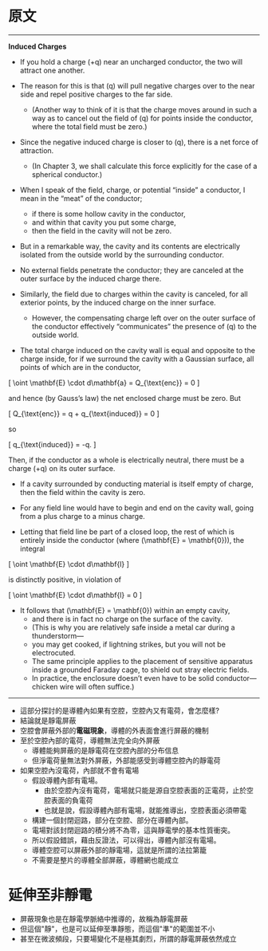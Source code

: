 # 原文

---

**Induced Charges**

- If you hold a charge \(+q\) near an uncharged conductor, the two will attract one another. 

- The reason for this is that \(q\) will pull negative charges over to the near side and repel positive charges to the far side. 
  - (Another way to think of it is that the charge moves around in such a way as to cancel out the field of \(q\) for points inside the conductor, where the total field must be zero.) 

- Since the negative induced charge is closer to \(q\), there is a net force of attraction. 
  - (In Chapter 3, we shall calculate this force explicitly for the case of a spherical conductor.)  

- When I speak of the field, charge, or potential “inside” a conductor, I mean in the “meat” of the conductor; 
  - if there is some hollow cavity in the conductor, 
  - and within that cavity you put some charge, 
  - then the field in the cavity will not be zero. 

- But in a remarkable way, the cavity and its contents are electrically isolated from the outside world by the surrounding conductor. 

- No external fields penetrate the conductor; they are canceled at the outer surface by the induced charge there. 

- Similarly, the field due to charges within the cavity is canceled, for all exterior points, by the induced charge on the inner surface. 
  - However, the compensating charge left over on the outer surface of the conductor effectively “communicates” the presence of \(q\) to the outside world.

- The total charge induced on the cavity wall is equal and opposite to the charge inside, for if we surround the cavity with a Gaussian surface, all points of which are in the conductor,  

\[
\oint \mathbf{E} \cdot d\mathbf{a} = Q_{\text{enc}} = 0
\]

and hence (by Gauss’s law) the net enclosed charge must be zero. But  

\[
Q_{\text{enc}} = q + q_{\text{induced}} = 0
\]

so  

\[
q_{\text{induced}} = -q.
\]

Then, if the conductor as a whole is electrically neutral, there must be a charge \(+q\) on its outer surface.  

- If a cavity surrounded by conducting material is itself empty of charge, then the field within the cavity is zero. 

- For any field line would have to begin and end on the cavity wall, going from a plus charge to a minus charge. 

- Letting that field line be part of a closed loop, the rest of which is entirely inside the conductor (where \(\mathbf{E} = \mathbf{0}\)), the integral  

\[
\oint \mathbf{E} \cdot d\mathbf{l}
\]  

is distinctly positive, in violation of 

\[
\oint \mathbf{E} \cdot d\mathbf{l} = 0
\]

- It follows that \(\mathbf{E} = \mathbf{0}\) within an empty cavity, 
  - and there is in fact no charge on the surface of the cavity. 
  - (This is why you are relatively safe inside a metal car during a thunderstorm—
  - you may get cooked, if lightning strikes, but you will not be electrocuted. 
  - The same principle applies to the placement of sensitive apparatus inside a grounded Faraday cage, to shield out stray electric fields. 
  - In practice, the enclosure doesn’t even have to be solid conductor—chicken wire will often suffice.)


---

- 這部分探討的是導體內如果有空腔，空腔內又有電荷，會怎麼樣?
- 結論就是靜電屏蔽
- 空腔會屏蔽外部的**電磁現象**，導體的外表面會進行屏蔽的機制
- 至於空腔內部的電荷，導體無法完全向外屏蔽
  - 導體能夠屏蔽的是靜電荷在空腔內部的分布信息
  - 但淨電荷量無法對外屏蔽，外部能感受到導體空腔內的靜電荷
- 如果空腔內沒電荷，內部就不會有電場
  - 假設導體內部有電場。
    - 由於空腔內沒有電荷，電場就只能是源自空腔表面的正電荷，止於空腔表面的負電荷
    - 也就是說，假設導體內部有電場，就能推導出，空腔表面必須帶電
  - 構建一個封閉迴路，部分在空腔、部分在導體內部。
  - 電場對該封閉迴路的積分將不為零，這與靜電學的基本性質衝突。
  - 所以假設錯誤，藉由反證法，可以得出，導體內部沒有電場。
  - 導體空腔可以屏蔽外部的靜電場，這就是所謂的法拉第籠
  - 不需要是整片的導體全部屏蔽，導體網也能成立

# 延伸至非靜電

- 屏蔽現象也是在靜電學脈絡中推導的，故稱為靜電屏蔽
- 但這個"靜"，也是可以延伸至準靜態，而這個"準"的範圍並不小
- 甚至在微波頻段，只要場變化不是極其劇烈，所謂的靜電屏蔽依然成立 





